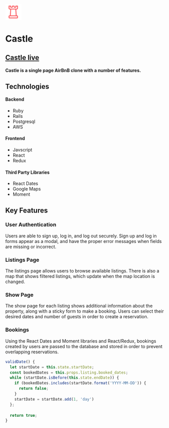 ![alt text](https://github.com/tsheng1/castle/blob/master/app/assets/images/logo_red_copy.png)
# Castle

## [Castle live](https://castle-tsheng.herokuapp.com)
#### Castle is a single page AirBnB clone with a number of features.

## Technologies

#### Backend

+ Ruby
+ Rails
+ Postgresql
+ AWS

#### Frontend

+ Javscript
+ React
+ Redux

#### Third Party Libraries

+ React Dates
+ Google Maps
+ Moment


## Key Features
### User Authentication

Users are able to sign up, log in, and log out securely. Sign up and log in forms appear as a modal, and have the proper error messages when fields are missing or incorrect.

### Listings Page

The listings page allows users to browse available listings. There is also a map that shows filtered listings, which update when the map location is changed.

### Show Page

The show page for each listing shows additional information about the property, along with a sticky form to make a booking. Users can select their desired dates and number of guests in order to create a reservation.

### Bookings

Using the React Dates and Moment libraries and React/Redux, bookings created by users are passed to the database and stored in order to prevent overlapping reservations.

```javascript
validDate() {
  let startDate = this.state.startDate;
  const bookedDates = this.props.listing.booked_dates;
  while (startDate.isBefore(this.state.endDate)) {
    if (bookedDates.includes(startDate.format('YYYY-MM-DD')) {
      return false;
    }
    startDate = startDate.add(1, 'day')
  };

  return true;
}
```
